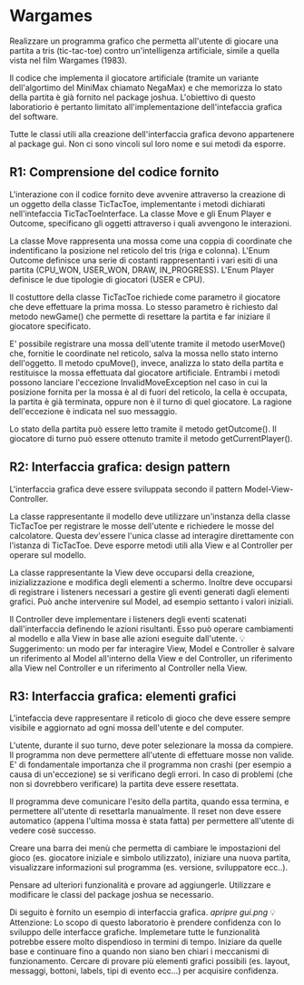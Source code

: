 # Wargames

Realizzare un programma grafico che permetta all'utente di giocare una partita a tris (tic-tac-toe) contro un'intelligenza artificiale, simile a quella vista nel film Wargames (1983). 

Il codice che implementa il giocatore artificiale (tramite un variante dell'algortimo del MiniMax chiamato NegaMax) e che memorizza lo stato della partita è già fornito nel package joshua. L'obiettivo di questo laboratiorio è pertanto limitato all'implementazione dell'intefaccia grafica del software. 

Tutte le classi utili alla creazione dell'interfaccia grafica devono appartenere al package gui. Non ci sono vincoli sul loro nome e sui metodi da esporre. 

## R1: Comprensione del codice fornito

L'interazione con il codice fornito deve avvenire attraverso la creazione di un oggetto della classe TicTacToe, implementante i metodi dichiarati nell'intefaccia TicTacToeInterface. La classe Move e gli Enum Player e Outcome, specificano gli oggetti attraverso i quali avvengono le interazioni. 

La classe Move rappresenta una mossa come una coppia di coordinate che indentificano la posizione nel reticolo del tris (riga e colonna). L'Enum Outcome definisce una serie di costanti rappresentanti i vari esiti di una partita (CPU_WON, USER_WON, DRAW, IN_PROGRESS). L'Enum Player definisce le due tipologie di giocatori (USER e CPU). 

Il costuttore della classe TicTacToe richiede come parametro il giocatore che deve effettuare la prima mossa. Lo stesso parametro è richiesto dal metodo newGame() che permette di resettare la partita e far iniziare il giocatore specificato. 

E' possibile registrare una mossa dell'utente tramite il metodo userMove() che, fornitie le coordinate nel reticolo, salva la mossa nello stato interno dell'oggetto. Il metodo cpuMove(), invece, analizza lo stato della partita e restituisce la mossa effettuata dal giocatore artificiale. Entrambi i metodi possono lanciare l'eccezione InvalidMoveException nel caso in cui la posizione fornita per la mossa è al di fuori del reticolo, la cella è occupata, la partita è già terminata, oppure non è il turno di quel giocatore. La ragione dell'eccezione è indicata nel suo messaggio. 

Lo stato della partita può essere letto tramite il metodo getOutcome(). Il giocatore di turno può essere ottenuto tramite il metodo getCurrentPlayer(). 

## R2: Interfaccia grafica: design pattern

L'interfaccia grafica deve essere sviluppata secondo il pattern Model-View-Controller. 

La classe rappresentante il modello deve utilizzare un'instanza della classe TicTacToe per registrare le mosse dell'utente e richiedere le mosse del calcolatore. Questa dev'essere l'unica classe ad interagire direttamente con l'istanza di TicTacToe. Deve esporre metodi utili alla View e al Controller per operare sul modello. 

La classe rappresentante la View deve occuparsi della creazione, inizializzazione e modifica degli elementi a schermo. Inoltre deve occuparsi di registrare i listeners necessari a gestire gli eventi generati dagli elementi grafici. Può anche intervenire sul Model, ad esempio settanto i valori iniziali. 

Il Controller deve implementare i listeners degli eventi scatenati dall'interfaccia definendo le azioni risultanti. Esso può operare cambiamenti al modello e alla View in base alle azioni eseguite dall'utente. 
💡Suggerimento: un modo per far interagire View, Model e Controller è salvare un riferimento al Model all'interno della View e del Controller, un riferimento alla View nel Controller e un riferimento al Controller nella View. 

## R3: Interfaccia grafica: elementi grafici

L'intefaccia deve rappresentare il reticolo di gioco che deve essere sempre visibile e aggiornato ad ogni mossa dell'utente e del computer. 

L'utente, durante il suo turno, deve poter selezionare la mossa da compiere. Il programma non deve permettere all'utente di effettuare mosse non valide. E' di fondamentale importanza che il programma non crashi (per esempio a causa di un'eccezione) se si verificano degli errori. In caso di problemi (che non si dovrebbero verificare) la partita deve essere resettata. 

Il programma deve comunicare l'esito della partita, quando essa termina, e permettere all'utente di resettarla manualmente. Il reset non deve essere automatico (appena l'ultima mossa è stata fatta) per permettere all'utente di vedere cosè successo. 

Creare una barra dei menù che permetta di cambiare le impostazioni del gioco (es. giocatore iniziale e simbolo utilizzato), iniziare una nuova partita, visualizzare informazioni sul programma (es. versione, sviluppatore ecc..). 

Pensare ad ulteriori funzionalità e provare ad aggiungerle. Utilizzare e modificare le classi del package joshua se necessario. 

Di seguito è fornito un esempio di interfaccia grafica. 
*apripre gui.png*
💡Attenzione: Lo scopo di questo laboratorio è prendere confidenza con lo sviluppo delle interfacce grafiche. Implemetare tutte le funzionalità potrebbe essere molto dispendioso in termini di tempo. Iniziare da quelle base e continuare fino a quando non siano ben chiari i meccanismi di funzionamento. Cercare di provare più elementi grafici possibili (es. layout, messaggi, bottoni, labels, tipi di evento ecc...) per acquisire confidenza. 
